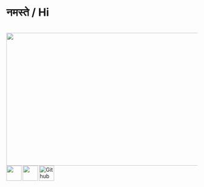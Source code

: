 <p align="center">
<h1><b>नमस्ते / Hi</b></h1>
</p>

</br>

<img src="https://media.giphy.com/media/MeDLB8TbxRERTTwV0a/giphy.gif"  width="800" height="350">

</br>

<a href="https://twitter.com/CleanScripting">
  <img align="left" width="40px" src="https://cdn.jsdelivr.net/npm/simple-icons@v3/icons/twitter.svg" />
</a>

<a href="www.linkedin.com/in/kumar-vishnu">
  <img align="left"  width="40px" src="https://cdn.jsdelivr.net/npm/simple-icons@v3/icons/linkedin.svg" />
</a>

<a href="https://github.com/atkumarvishnu">
  <img align="left" alt="Github" width="40px" src="https://cdn.jsdelivr.net/npm/simple-icons@v3/icons/github.svg" />
</a>
